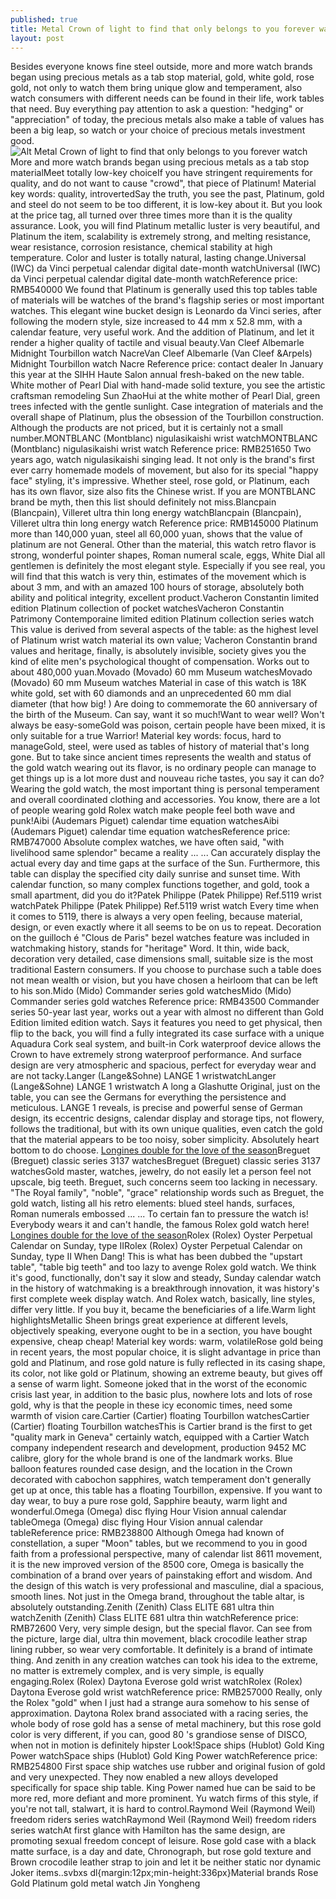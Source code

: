 ```yaml
---
published: true
title: Metal Crown of light to find that only belongs to you forever watch
layout: post
---
```

Besides everyone knows fine steel outside, more and more watch brands began using precious metals as a tab stop material, gold, white gold, rose gold, not only to watch them bring unique glow and temperament, also watch consumers with different needs can be found in their life, work tables that need. Buy everything pay attention to ask a question: \"hedging\" or \"appreciation\" of today, the precious metals also make a table of values has been a big leap, so watch or your choice of precious metals investment good.![Alt Metal Crown of light to find that only belongs to you forever watch](https://c1.staticflickr.com/1/468/31695063296_88bd9e0e50_b.jpg)More and more watch brands began using precious metals as a tab stop materialMeet totally low-key choiceIf you have stringent requirements for quality, and do not want to cause \"crowd\", that piece of Platinum! Material key words: quality, introvertedSay the truth, you see the past, Platinum, gold and steel do not seem to be too different, it is low-key about it. But you look at the price tag, all turned over three times more than it is the quality assurance. Look, you will find Platinum metallic luster is very beautiful, and Platinum the item, scalability is extremely strong, and melting resistance, wear resistance, corrosion resistance, chemical stability at high temperature. Color and luster is totally natural, lasting change.Universal (IWC) da Vinci perpetual calendar digital date-month watchUniversal (IWC) da Vinci perpetual calendar digital date-month watchReference price: RMB540000 We found that Platinum is generally used this top tables table of materials will be watches of the brand\'s flagship series or most important watches. This elegant wine bucket design is Leonardo da Vinci series, after following the modern style, size increased to 44 mm x 52.8 mm, with a calendar feature, very useful work. And the addition of Platinum, and let it render a higher quality of tactile and visual beauty.Van Cleef Albemarle Midnight Tourbillon watch NacreVan Cleef Albemarle (Van Cleef &Arpels) Midnight Tourbillon watch Nacre Reference price: contact dealer In January this year at the SIHH Haute Salon annual fresh-baked on the new table. White mother of Pearl Dial with hand-made solid texture, you see the artistic craftsman remodeling Sun ZhaoHui at the white mother of Pearl Dial, green trees infected with the gentle sunlight. Case integration of materials and the overall shape of Platinum, plus the obsession of the Tourbillon construction. Although the products are not priced, but it is certainly not a small number.MONTBLANC (Montblanc) nigulasikaishi wrist watchMONTBLANC (Montblanc) nigulasikaishi wrist watch Reference price: RMB251650 Two years ago, watch nigulasikaishi singing lead. It not only is the brand\'s first ever carry homemade models of movement, but also for its special \"happy face\" styling, it\'s impressive. Whether steel, rose gold, or Platinum, each has its own flavor, size also fits the Chinese wrist. If you are MONTBLANC brand be myth, then this list should definitely not miss.Blancpain (Blancpain), Villeret ultra thin long energy watchBlancpain (Blancpain), Villeret ultra thin long energy watch Reference price: RMB145000 Platinum more than 140,000 yuan, steel all 60,000 yuan, shows that the value of platinum are not General. Other than the material, this watch retro flavor is strong, wonderful pointer shapes, Roman numeral scale, eggs, White Dial all gentlemen is definitely the most elegant style. Especially if you see real, you will find that this watch is very thin, estimates of the movement which is about 3 mm, and with an amazed 100 hours of storage, absolutely both ability and political integrity, excellent product.Vacheron Constantin limited edition Platinum collection of pocket watchesVacheron Constantin Patrimony Contemporaine limited edition Platinum collection series watch This value is derived from several aspects of the table: as the highest level of Platinum wrist watch material its own value; Vacheron Constantin brand values and heritage, finally, is absolutely invisible, society gives you the kind of elite men\'s psychological thought of compensation. Works out to about 480,000 yuan.Movado (Movado) 60 mm Museum watchesMovado (Movado) 60 mm Museum watches Material in case of this watch is 18K white gold, set with 60 diamonds and an unprecedented 60 mm dial diameter (that how big! ) Are doing to commemorate the 60 anniversary of the birth of the Museum. Can say, want it so much!Want to wear well? Won\'t always be easy-someGold was poison, certain people have been mixed, it is only suitable for a true Warrior! Material key words: focus, hard to manageGold, steel, were used as tables of history of material that\'s long gone. But to take since ancient times represents the wealth and status of the gold watch wearing out its flavor, is no ordinary people can manage to get things up is a lot more dust and nouveau riche tastes, you say it can do? Wearing the gold watch, the most important thing is personal temperament and overall coordinated clothing and accessories. You know, there are a lot of people wearing gold Rolex watch make people feel both wave and punk!Aibi (Audemars Piguet) calendar time equation watchesAibi (Audemars Piguet) calendar time equation watchesReference price: RMB747000 Absolute complex watches, we have often said, \"with livelihood same splendor\" became a reality ... ... Can accurately display the actual every day and time gaps at the surface of the Sun. Furthermore, this table can display the specified city daily sunrise and sunset time. With calendar function, so many complex functions together, and gold, took a small apartment, did you do it?Patek Philippe (Patek Philippe) Ref.5119 wrist watchPatek Philippe (Patek Philippe) Ref.5119 wrist watch Every time when it comes to 5119, there is always a very open feeling, because material, design, or even exactly where it all seems to be on us to repeat. Decoration on the guilloch é \"Clous de Paris\" bezel watches feature was included in watchmaking history, stands for \"heritage\" Word. It thin, wide back, decoration very detailed, case dimensions small, suitable size is the most traditional Eastern consumers. If you choose to purchase such a table does not mean wealth or vision, but you have chosen a heirloom that can be left to his son.Mido (Mido) Commander series gold watchesMido (Mido) Commander series gold watches Reference price: RMB43500 Commander series 50-year last year, works out a year with almost no different than Gold Edition limited edition watch. Says it features you need to get physical, then flip to the back, you will find a fully integrated its case surface with a unique Aquadura Cork seal system, and built-in Cork waterproof device allows the Crown to have extremely strong waterproof performance. And surface design are very atmospheric and spacious, perfect for everyday wear and are not tacky.Langer (Lange&Sohne) LANGE 1 wristwatchLanger (Lange&Sohne) LANGE 1 wristwatch A long a Glashutte Original, just on the table, you can see the Germans for everything the persistence and meticulous. LANGE 1 reveals, is precise and powerful sense of German design, its eccentric designs, calendar display and storage tips, not flowery, follows the traditional, but with its own unique qualities, even catch the gold that the material appears to be too noisy, sober simplicity. Absolutely heart bottom to do choose. [Longines double for the love of the season](http://www.purevolume.com/leather/posts/14458479/Longines+double+for+the+love+of+the+season+presents)Breguet (Breguet) classic series 3137 watchesBreguet (Breguet) classic series 3137 watchesGold master, watches, jewelry, do not easily let a person feel not upscale, big teeth. Breguet, such concerns seem too lacking in necessary. \"The Royal family\", \"noble\", \"grace\" relationship words such as Breguet, the gold watch, listing all his retro elements: blued steel hands, surfaces, Roman numerals embossed ... ... To certain fan to pressure the watch is! Everybody wears it and can\'t handle, the famous Rolex gold watch here! [Longines double for the love of the season](http://www.purevolume.com/leather/posts/14458479/Longines+double+for+the+love+of+the+season+presents)Rolex (Rolex) Oyster Perpetual Calendar on Sunday, type IIRolex (Rolex) Oyster Perpetual Calendar on Sunday, type II When Dang! This is what has been dubbed the \"upstart table\", \"table big teeth\" and too lazy to avenge Rolex gold watch. We think it\'s good, functionally, don\'t say it slow and steady, Sunday calendar watch in the history of watchmaking is a breakthrough innovation, it was history\'s first complete week display watch. And Rolex watch, basically, line styles, differ very little. If you buy it, became the beneficiaries of a life.Warm light highlightsMetallic Sheen brings great experience at different levels, objectively speaking, everyone ought to be in a section, you have bought expensive, cheap cheap! Material key words: warm, volatileRose gold being in recent years, the most popular choice, it is slight advantage in price than gold and Platinum, and rose gold nature is fully reflected in its casing shape, its color, not like gold or Platinum, showing an extreme beauty, but gives off a sense of warm light. Someone joked that in the worst of the economic crisis last year, in addition to the basic plus, nowhere lots and lots of rose gold, why is that the people in these icy economic times, need some warmth of vision care.Cartier (Cartier) floating Tourbillon watchesCartier (Cartier) floating Tourbillon watchesThis is Cartier brand is the first to get \"quality mark in Geneva\" certainly watch, equipped with a Cartier Watch company independent research and development, production 9452 MC calibre, glory for the whole brand is one of the landmark works. Blue balloon features rounded case design, and the location in the Crown decorated with cabochon sapphires, watch temperament don\'t generally get up at once, this table has a floating Tourbillon, expensive. If you want to day wear, to buy a pure rose gold, Sapphire beauty, warm light and wonderful.Omega (Omega) disc flying Hour Vision annual calendar tableOmega (Omega) disc flying Hour Vision annual calendar tableReference price: RMB238800 Although Omega had known of constellation, a super \"Moon\" tables, but we recommend to you in good faith from a professional perspective, many of calendar list 8611 movement, it is the new improved version of the 8500 core, Omega is basically the combination of a brand over years of painstaking effort and wisdom. And the design of this watch is very professional and masculine, dial a spacious, smooth lines. Not just in the Omega brand, throughout the table altar, is absolutely outstanding.Zenith (Zenith) Class ELITE 681 ultra thin watchZenith (Zenith) Class ELITE 681 ultra thin watchReference price: RMB72600 Very, very simple design, but the special flavor. Can see from the picture, large dial, ultra thin movement, black crocodile leather strap lining rubber, so wear very comfortable. It definitely is a brand of intimate thing. And zenith in any creation watches can took his idea to the extreme, no matter is extremely complex, and is very simple, is equally engaging.Rolex (Rolex) Daytona Everose gold wrist watchRolex (Rolex) Daytona Everose gold wrist watchReference price: RMB257000 Really, only the Rolex \"gold\" when I just had a strange aura somehow to his sense of approximation. Daytona Rolex brand associated with a racing series, the whole body of rose gold has a sense of metal machinery, but this rose gold color is very different, if you can, good 80 \'s grandiose sense of DISCO, when not in motion is definitely hipster Look!Space ships (Hublot) Gold King Power watchSpace ships (Hublot) Gold King Power watchReference price: RMB254800 First space ship watches use rubber and original fusion of gold and very unexpected. They now enabled a new alloys developed specifically for space ship table. King Power named hue can be said to be more red, more defiant and more prominent. Yu watch firms of this style, if you\'re not tall, stalwart, it is hard to control.Raymond Weil (Raymond Weil) freedom riders series watchRaymond Weil (Raymond Weil) freedom riders series watchAt first glance with Hamilton has the same design, are promoting sexual freedom concept of leisure. Rose gold case with a black matte surface, is a day and date, Chronograph, but rose gold texture and Brown crocodile leather strap to join and let it be neither static nor dynamic Joker items..svbxs dl{margin:12px;min-height:336px}Material brands Rose Gold Platinum gold metal watch Jin Yongheng